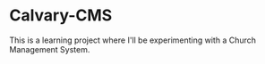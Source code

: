 # Calvary-CMS

This is a learning project where I'll be experimenting with a Church Management System.
